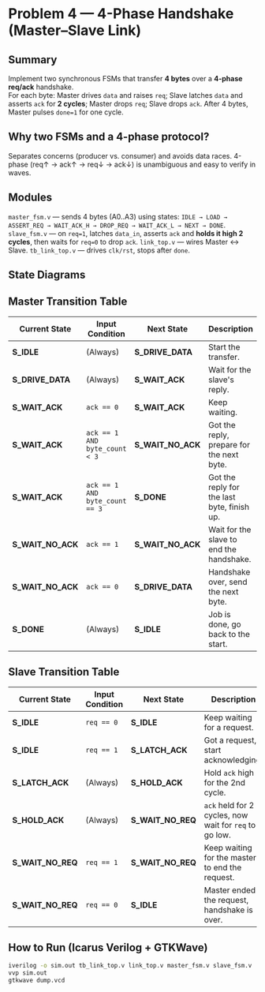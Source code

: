 # Problem 4 — 4-Phase Handshake (Master–Slave Link)

## Summary
Implement two synchronous FSMs that transfer **4 bytes** over a **4-phase req/ack** handshake.  
For each byte: Master drives `data` and raises `req`; Slave latches `data` and asserts `ack` for **2 cycles**; Master drops `req`; Slave drops `ack`. After 4 bytes, Master pulses `done=1` for one cycle.

## Why two FSMs and a 4-phase protocol?
Separates concerns (producer vs. consumer) and avoids data races.
4-phase (req↑ → ack↑ → req↓ → ack↓) is unambiguous and easy to verify in waves.

## Modules
`master_fsm.v` — sends 4 bytes (A0..A3) using states:
`IDLE → LOAD → ASSERT_REQ → WAIT_ACK_H → DROP_REQ → WAIT_ACK_L → NEXT → DONE`.
`slave_fsm.v` — on `req=1`, latches `data_in`, asserts `ack` and **holds it high 2 cycles**, then waits for `req=0` to drop `ack`.
`link_top.v` — wires Master ↔ Slave.
`tb_link_top.v` — drives `clk/rst`, stops after `done`.

## State Diagrams 

 ## Master Transition Table

| Current State  | Input Condition                       | Next State     | Description                                           |
|----------------|---------------------------------------|----------------|-------------------------------------------------------|
| **S_IDLE**     | (Always)                              | **S_DRIVE_DATA** | Start the transfer.                                  |
| **S_DRIVE_DATA** | (Always)                            | **S_WAIT_ACK**   | Wait for the slave's reply.                          |
| **S_WAIT_ACK** | `ack == 0`                           | **S_WAIT_ACK**   | Keep waiting.                                        |
| **S_WAIT_ACK** | `ack == 1 AND byte_count < 3`        | **S_WAIT_NO_ACK**| Got the reply, prepare for the next byte.            |
| **S_WAIT_ACK** | `ack == 1 AND byte_count == 3`       | **S_DONE**       | Got the reply for the last byte, finish up.          |
| **S_WAIT_NO_ACK** | `ack == 1`                        | **S_WAIT_NO_ACK**| Wait for the slave to end the handshake.             |
| **S_WAIT_NO_ACK** | `ack == 0`                        | **S_DRIVE_DATA** | Handshake over, send the next byte.                  |
| **S_DONE**     | (Always)                              | **S_IDLE**       | Job is done, go back to the start.                   |


## Slave Transition Table

| Current State    | Input Condition | Next State       | Description                                            |
|------------------|-----------------|------------------|--------------------------------------------------------|
| **S_IDLE**       | `req == 0`     | **S_IDLE**       | Keep waiting for a request.                           |
| **S_IDLE**       | `req == 1`     | **S_LATCH_ACK**  | Got a request, start acknowledging.                   |
| **S_LATCH_ACK**  | (Always)       | **S_HOLD_ACK**   | Hold `ack` high for the 2nd cycle.                    |
| **S_HOLD_ACK**   | (Always)       | **S_WAIT_NO_REQ**| `ack` held for 2 cycles, now wait for `req` to go low.|
| **S_WAIT_NO_REQ**| `req == 1`     | **S_WAIT_NO_REQ**| Keep waiting for the master to end the request.       |
| **S_WAIT_NO_REQ**| `req == 0`     | **S_IDLE**       | Master ended the request, handshake is over.          |

## How to Run (Icarus Verilog + GTKWave)
```bash
iverilog -o sim.out tb_link_top.v link_top.v master_fsm.v slave_fsm.v
vvp sim.out
gtkwave dump.vcd

